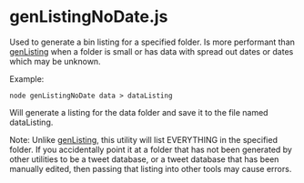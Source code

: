 # genListingNoDate.js

Used to generate a bin listing for a specified folder. Is more performant than [genListing](https://github.com/chgibb/reimagined-pancake/tree/master/src/genListing)
when a folder is small or has data with spread out dates or dates which may be unknown.

Example:
```
node genListingNoDate data > dataListing
```
Will generate a listing for the data folder and save it to the file named dataListing.

Note: Unlike [genListing](https://github.com/chgibb/reimagined-pancake/blob/master/src/genListing/readme.md),
this utility will list EVERYTHING in the specified folder. If you accidentally point it at a folder that has not been generated
by other utilities to be a tweet database, or a tweet database that has been manually edited, then passing that listing into other tools may cause errors.
